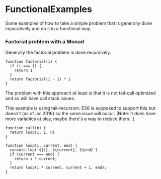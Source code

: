 # FunctionalExamples

Some examples of how to take a simple problem that is generally done imparatively and do it in a functional way.

### Factorial problem with a Monad

Generally the factorial problem is done recursively.

```
function factorial(i) {
  if (i === 1) {
    return 1
  }
  return factorial(i - 1) * i
}
```

The problem with this approach at least is that it is not tail-call optimized and so will have call stack issues.

This example is using tail-recursion. ES6 is supposed to support this but doesn't (as of Jul 2016) so the same issue will occur. 
(Note: It does have more variables at play, maybe there's a way to reduce them...)

```
function call(n) {
  return loop(1, 1, n)
}

function loop(i, current, end) {
  console.log(`${i}, ${current}, ${end}`)
  if (current === end) {
    return i * current;
  }
  return loop(i * current, current + 1, end);
}
```
